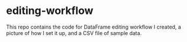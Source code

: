 # editing-workflow

This repo contains the code for DataFrame editing workflow I created, a picture of how I set it up, and a CSV file of sample data.
